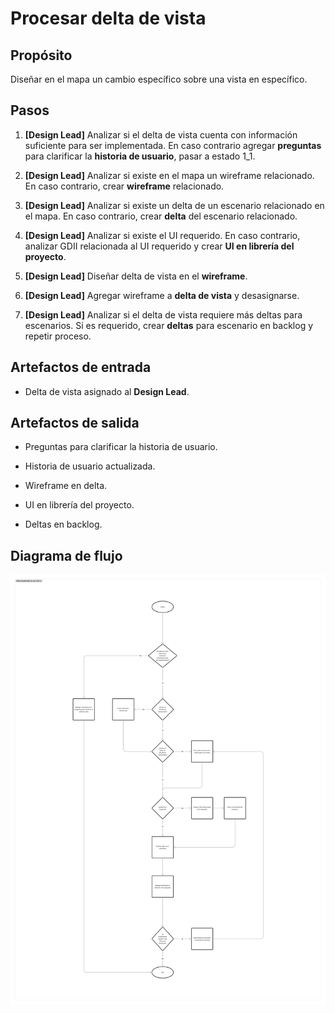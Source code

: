 # Procesar delta de vista 

## Propósito

Diseñar en el mapa un cambio específico sobre una vista en específico.

## Pasos

1.  **[Design Lead]** Analizar si el delta de vista cuenta con información suficiente para ser implementada. En caso contrario agregar **preguntas** para clarificar la **historia de usuario**, pasar a estado 1_1.
    
2.  **[Design Lead]** Analizar si existe en el mapa un wireframe relacionado. En caso contrario, crear **wireframe** relacionado.
    
3.  **[Design Lead]** Analizar si existe un delta de un escenario relacionado en el mapa. En caso contrario, crear **delta** del escenario relacionado.
    
4.  **[Design Lead]** Analizar si existe el UI requerido. En caso contrario, analizar GDII relacionada al UI requerido y crear **UI en librería del proyecto**.
    
5.  **[Design Lead]** Diseñar delta de vista en el **wireframe**.
    
6.  **[Design Lead]** Agregar wireframe a **delta de vista** y desasignarse.
    
7.  **[Design Lead]** Analizar si el delta de vista requiere más deltas para escenarios. Si es requerido, crear **deltas** para escenario en backlog y repetir proceso.
    

## Artefactos de entrada

-   Delta de vista asignado al **Design Lead**.
    

## Artefactos de salida

-   Preguntas para clarificar la historia de usuario.
    
-   Historia de usuario actualizada.
    
-   Wireframe en delta.
    
-   UI en librería del proyecto.
    
-   Deltas en backlog.
    

## Diagrama de flujo

![procesar delta técnico](https://raw.githubusercontent.com/walter-lkmx/lkmx-design-knowledge/main/img/image-20220926-192403.png)